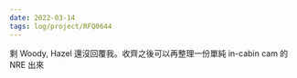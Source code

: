 ```yaml
---
date: 2022-03-14
tags: log/project/RFQ0644
---
```


剩 Woody, Hazel 還沒回覆我。收齊之後可以再整理一份單純 in-cabin cam 的 NRE 出來

